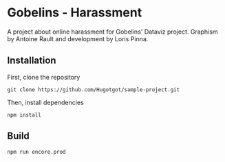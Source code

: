 # Gobelins  - Harassment

A project about online harassment for Gobelins' Dataviz project. Graphism by Antoine Rault and development by Loris Pinna.


## Installation

First, clone the repository
```
git clone https://github.com/Hugotgot/sample-project.git
```

Then, install dependencies
```
npm install
```

## Build
```
npm run encore.prod
``` 
